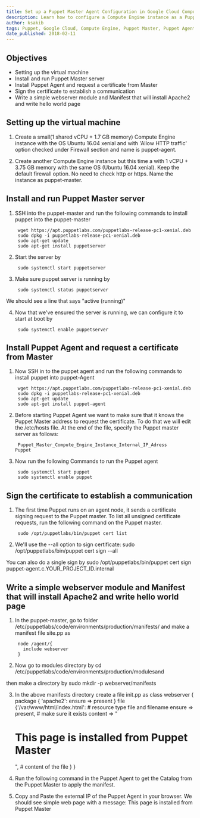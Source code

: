 ```yaml
---
title: Set up a Puppet Master Agent Configuration in Google Cloud Compute Engine
description: Learn how to configure a Compute Engine instance as a Puppet Master and deploy a Manifest to other Compute Engine instance as Puppet agents.
author: ksakib
tags: Puppet, Google Cloud, Compute Engine, Puppet Master, Puppet Agent
date_published: 2018-02-11
---
```


## Objectives

* Setting up the virtual machine
* Install and run Puppet Master server
* Install Puppet Agent and request a certificate from Master
* Sign the certificate to establish a communication
* Write a simple webserver module and Manifest that will install Apache2 and write hello world page

## Setting up the virtual machine

1. Create a small(1 shared vCPU + 1.7 GB memory) Compute Engine instance with the OS Ubuntu 16.04 xenial and with 'Allow HTTP traffic' option checked under Firewall section and name is puppet-agent.

2. Create another Compute Engine instance but this time a with 1 vCPU + 3.75 GB memory with the same OS (Ubuntu 16.04 xenial). Keep the default firewall option. No need to check http or https. Name the instance as puppet-master.

## Install and run Puppet Master server

1. SSH into the puppet-master and run the following commands to install puppet into the puppet-master

        wget https://apt.puppetlabs.com/puppetlabs-release-pc1-xenial.deb
        sudo dpkg -i puppetlabs-release-pc1-xenial.deb
        sudo apt-get update
        sudo apt-get install puppetserver

2. Start the server by

        sudo systemctl start puppetserver

3. Make sure puppet server is running by

        sudo systemctl status puppetserver

We should see a line that says "active (running)"

4. Now that we've ensured the server is running, we can configure it to start at boot by

        sudo systemctl enable puppetserver

## Install Puppet Agent and request a certificate from Master

1. Now SSH in to the puppet agent and run the following commands to install puppet into puppet-Agent

        wget https://apt.puppetlabs.com/puppetlabs-release-pc1-xenial.deb
        sudo dpkg -i puppetlabs-release-pc1-xenial.deb
        sudo apt-get update
        sudo apt-get install puppet-agent

2. Before starting Puppet Agent we want to make sure that it knows the Puppet Master address to request the certificate. To do that we will edit the        /etc/hosts file. At the end of the file, specify the Puppet master server as follows:

        Puppet_Master_Compute_Engine_Instance_Internal_IP_Adress      Puppet

3. Now run the following Commands to run the Puppet agent

        sudo systemctl start puppet
        sudo systemctl enable puppet

## Sign the certificate to establish a communication

1. The first time Puppet runs on an agent node, it sends a certificate signing request to the Puppet master. To list all unsigned certificate requests, run the following command on the Puppet master.

        sudo /opt/puppetlabs/bin/puppet cert list

2. We'll use the --all option to sign certificate:
        sudo /opt/puppetlabs/bin/puppet cert sign --all

You can also do a single sign by
        sudo /opt/puppetlabs/bin/puppet cert sign puppet-agent.c.YOUR_PROJECT_ID.internal

## Write a simple webserver module and Manifest that will install Apache2 and write hello world page

1. In the puppet-master, go to folder /etc/puppetlabs/code/environments/production/manifests/ and make a manifest file site.pp as

        node /agent/{
          include webserver
        }

2. Now go to modules directory by
        cd /etc/puppetlabs/code/environments/production/modulesand

then make a directory by
        sudo mkdir -p webserver/manifests

3. In the above manifests directory create a file init.pp as
        class webserver {
          package { 'apache2':
          ensure => present
        }
        file {'/var/www/html/index.html': # resource type file and filename
          ensure => present, # make sure it exists
          content => "<h1>This page is installed from Puppet Master</h1>", # content of the file
        }
      }
4. Run the following command in the Puppet Agent to get the Catalog from the Puppet Master to apply the manifest.

5. Copy and Paste the external IP of the Puppet Agent in your browser. We should see simple web page with a message: This page is installed from Puppet Master 
